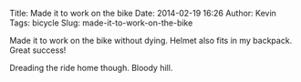  Title: Made it to work on the bike
Date: 2014-02-19 16:26
Author: Kevin
Tags: bicycle
Slug: made-it-to-work-on-the-bike

Made it to work on the bike without dying. Helmet also fits in my
backpack. Great success!

Dreading the ride home though. Bloody hill.
